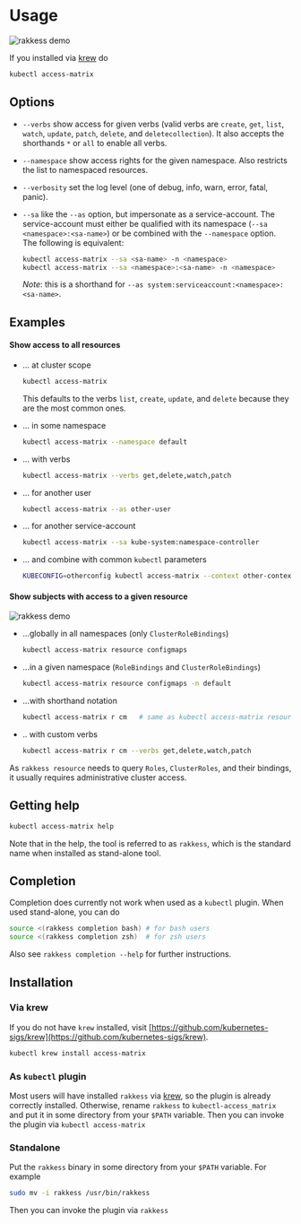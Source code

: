 <!-- DO NOT MOVE THIS FILE, BECAUSE IT NEEDS A PERMANENT ADDRESS -->

# Usage
![rakkess demo](demo-user-smaller.png "rakkess demo")

If you installed via [krew](https://github.com/kubernetes-sigs/krew) do
```bash
kubectl access-matrix
```

## Options

- `--verbs` show access for given verbs (valid verbs are `create`, `get`, `list`, `watch`, `update`, `patch`, `delete`, and `deletecollection`).
   It also accepts the shorthands `*` or `all` to enable all verbs.

- `--namespace` show access rights for the given namespace. Also restricts the list to namespaced resources.

- `--verbosity` set the log level (one of debug, info, warn, error, fatal, panic).

- `--sa` like the `--as` option, but impersonate as a service-account. The service-account must either be qualified with its namespace (`--sa <namespace>:<sa-name>`) or be combined with the `--namespace` option.
   The following is equivalent:
   ```bash
   kubectl access-matrix --sa <sa-name> -n <namespace>
   kubectl access-matrix --sa <namespace>:<sa-name> -n <namespace>
   ```

   _Note_: this is a shorthand for `--as system:serviceaccount:<namespace>:<sa-name>`.

## Examples
#### Show access to all resources
- ... at cluster scope
  ```bash
  kubectl access-matrix
  ```
  This defaults to the verbs `list`, `create`, `update`, and `delete` because they are the most common ones.

- ... in some namespace
  ```bash
  kubectl access-matrix --namespace default
  ```

- ... with verbs
  ```bash
  kubectl access-matrix --verbs get,delete,watch,patch
  ```

- ... for another user
  ```bash
  kubectl access-matrix --as other-user
  ```

- ... for another service-account
  ```bash
  kubectl access-matrix --sa kube-system:namespace-controller
  ```

- ... and combine with common `kubectl` parameters
  ```bash
  KUBECONFIG=otherconfig kubectl access-matrix --context other-context

#### Show subjects with access to a given resource
![rakkess demo](demo-resource-smaller.png "rakkess resource demo")
- ...globally in all namespaces (only `ClusterRoleBindings`)
  ```bash
  kubectl access-matrix resource configmaps
  ```
  
- ...in a given namespace (`RoleBindings` and `ClusterRoleBindings`)
  ```bash
  kubectl access-matrix resource configmaps -n default
  ```

- ...with shorthand notation
  ```bash
  kubectl access-matrix r cm   # same as kubectl access-matrix resource configmaps
  ```

- .. with custom verbs
  ```bash
  kubectl access-matrix r cm --verbs get,delete,watch,patch
  ```
  
As `rakkess resource` needs to query `Roles`, `ClusterRoles`, and their bindings, it usually requires administrative cluster access.

## Getting help
```bash
kubectl access-matrix help
```
Note that in the help, the tool is referred to as `rakkess`, which is the standard name when installed as stand-alone tool.

## Completion
Completion does currently not work when used as a `kubectl` plugin. When used stand-alone, you can do
```bash
source <(rakkess completion bash) # for bash users
source <(rakkess completion zsh)  # for zsh users
```
Also see `rakkess completion --help` for further instructions.

## Installation

### Via krew
If you do not have `krew` installed, visit [https://github.com/kubernetes-sigs/krew](https://github.com/kubernetes-sigs/krew).
```bash
kubectl krew install access-matrix
```

### As `kubectl` plugin
Most users will have installed `rakkess` via [krew](https://github.com/kubernetes-sigs/krew),
so the plugin is already correctly installed.
Otherwise, rename `rakkess` to `kubectl-access_matrix` and put it in some directory from your `$PATH` variable.
Then you can invoke the plugin via `kubectl access-matrix`

### Standalone
Put the `rakkess` binary in some directory from your `$PATH` variable. For example
```bash
sudo mv -i rakkess /usr/bin/rakkess
```
Then you can invoke the plugin via `rakkess`
